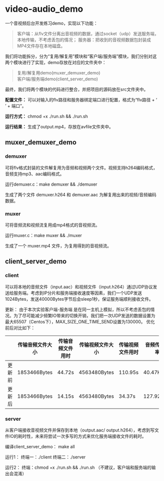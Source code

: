# video-audio_demo
一个音视频后台开发练习demo，实现以下功能：

>客户端：从flv文件分离出音视频的数据，通过socket（udp）发送服务端，本地传输，不考虑丢包的情况；
>服务器：把收到的音视频数据包封装成MP4文件存在本地磁盘。

我们将功能拆分，分为“复用/解复用”模块和“客户端/服务端”模块，我们分别对这两个模块进行了实现，demo存放在对应的文件夹中：

>复用/解复用demo(muxer_demuxer_demo)  
>客户端/服务端demo(client_server_demo)

最终，我们将两个模块的代码进行整合，并把项目的源码放在src文件夹中。

**配置文件：** 可以对输入的flv路径和服务器绑定端口进行配置，格式为“flv路径 + ‘ ’ + 端口”。

**运行方式：** chmod +x ./run.sh && ./run.sh

**运行结果：** 生成了output.mp4，存放在avfile文件夹中。

## muxer_demuxer_demo

### demuxer
可将flv格式封装的文件解复用为音频和视频两个文件。视频支持h264编码格式，音频支持mp3、aac编码格式。

运行demuxer.c：make demuxer && ./demuxer

生成了两个文件 demuxer.h264 和 demuxer.aac 为解复用出来的视频/音频编码数据。

### muxer
可将音频流和视频流复用成mp4格式的音视频流。

运行muxer.c：make muxer && ./muxer

生成了一个 muxer.mp4 文件，为复用得到的音视频流。

## client_server_demo

### client
可以将本地的音频文件（input.aac）和视频文件（input.h264）通过UDP协议发送给服务端。考虑到IP分片和服务端接收速度等因素，我们一个UDP发送1024Bytes，发送40000Bytes字节后会sleep1秒，保证服务端顺利接收文件。

更新： 由于本次实验客户端-服务端 是在同一主机上模拟，所以不考虑丢包的情况。为了尽可能减少频繁IO带来的切换开销，我们把一次UDP发送的数据设置为最大65507（Centos下），MAX_SIZE_ONE_TIME_SEND设置为130000。 优化前后对比如下：

|| 传输音频文件大小 |传输音频文件用时|传输视频文件大小|传输视频文件用时|音频传输速率|视频传输速率|
|--|--|--|--|--|--|--|
|更新前| 1853466Bytes |44.72s|4563480Bytes|110.95s|40.47KB/s|40.17KB/s|
|更新后| 1853466Bytes |14.15s|4563480Bytes|34.37s|127.92KB/s|129.66KB/s|


### server
从客户端接收音视频文件并保存到本地（output.aac/ output.h264），考虑到写文件IO的耗时性，未来将尝试一次多写的方式来优化服务端接收文件的耗时。

编译client_server_demo： make all

运行1：
终端一：./client
终端二：./server

运行2：
终端：chmod +x ./run.sh && ./run.sh （不建议，客户端和服务端的输出会混淆）
